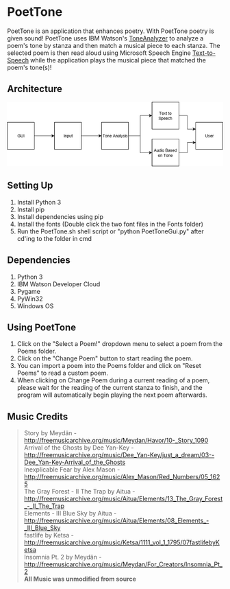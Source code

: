 # PoetTone

PoetTone is an application that enhances poetry. With PoetTone poetry is given sound! PoetTone uses IBM Watson's [ToneAnalyzer](https://www.ibm.com/watson/services/tone-analyzer/) to analyze a poem's tone by stanza and then match a musical piece to each stanza. The selected poem is then read aloud using Microsoft Speech Engine [Text-to-Speech](https://www.microsoft.com/en-us/download/details.aspx?id=27224) while the application plays the musical piece that matched the poem's tone(s)!

## Architecture
![Architecture.png](https://raw.githubusercontent.com/fvaguirre/PoetTone/master/PoetToneArchitecture.png)

## Setting Up
1. Install Python 3
2. Install pip
3. Install dependencies using pip
4. Install the fonts (Double click the two font files in the Fonts folder)
5. Run the PoetTone.sh shell script or "python PoetToneGui.py" after cd'ing to the folder in cmd

## Dependencies
1. Python 3
2. IBM Watson Developer Cloud
3. Pygame
4. PyWin32
5. Windows OS

## Using PoetTone
1. Click on the "Select a Poem!" dropdown menu to select a poem from the Poems folder.
2. Click on the "Change Poem" button to start reading the poem.
3. You can import a poem into the Poems folder and click on "Reset Poems" to read a custom poem.
4. When clicking on Change Poem during a current reading of a poem, please wait for the reading of the current stanza to finish, and the program will automatically begin playing the next poem afterwards.

## Music Credits
> Story by Meydän - http://freemusicarchive.org/music/Meydan/Havor/10-_Story_1090<br/>
> Arrival of the Ghosts by Dee Yan-Key - http://freemusicarchive.org/music/Dee_Yan-Key/just_a_dream/03--Dee_Yan-Key-Arrival_of_the_Ghosts <br/>
> Inexplicable Fear by Alex Mason - http://freemusicarchive.org/music/Alex_Mason/Red_Numbers/05_1625<br/>
> The Gray Forest - II The Trap by Aitua - http://freemusicarchive.org/music/Aitua/Elements/13_The_Gray_Forest_-_II_The_Trap<br/>
> Elements - III Blue Sky by Aitua - http://freemusicarchive.org/music/Aitua/Elements/08_Elements_-_III_Blue_Sky<br/>
> fastlife by Ketsa - http://freemusicarchive.org/music/Ketsa/1111_vol_1_1795/07fastlifebyKetsa<br/>
> Insomnia Pt. 2 by Meydän - http://freemusicarchive.org/music/Meydan/For_Creators/Insomnia_Pt_2<br/>
**All Music was unmodified from source**